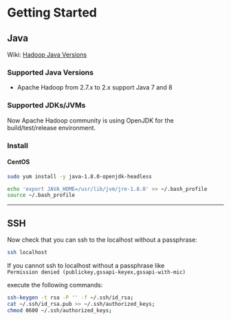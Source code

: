 # Getting Started

## Java

Wiki: [Hadoop Java Versions](https://cwiki.apache.org/confluence/display/HADOOP/Hadoop+Java+Versions)

### Supported Java Versions

- Apache Hadoop from 2.7.x to 2.x support Java 7 and 8

### Supported JDKs/JVMs

Now Apache Hadoop community is using OpenJDK for the build/test/release environment.

### Install

#### CentOS

```bash
sudo yum install -y java-1.8.0-openjdk-headless
```

```bash
echo 'export JAVA_HOME=/usr/lib/jvm/jre-1.8.0' >> ~/.bash_profile
source ~/.bash_profile
```

---

## SSH

Now check that you can ssh to the localhost without a passphrase:

```bash
ssh localhost
```

If you cannot ssh to localhost without a passphrase like  
`Permission denied (publickey,gssapi-keyex,gssapi-with-mic)`

execute the following commands:

```bash
ssh-keygen -t rsa -P '' -f ~/.ssh/id_rsa;
cat ~/.ssh/id_rsa.pub >> ~/.ssh/authorized_keys;
chmod 0600 ~/.ssh/authorized_keys;
```
